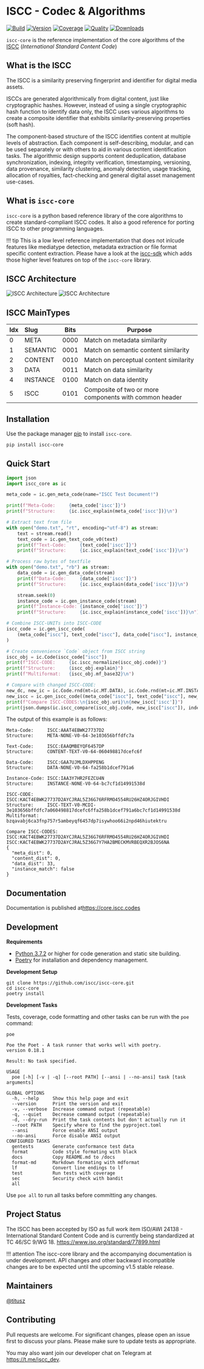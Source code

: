 # ISCC - Codec & Algorithms

[![Build](https://github.com/iscc/iscc-core/actions/workflows/tests.yml/badge.svg)](https://github.com/iscc/iscc-core/actions/workflows/tests.yml)
[![Version](https://img.shields.io/pypi/v/iscc-core.svg)](https://pypi.python.org/pypi/iscc-core/)
[![Coverage](https://codecov.io/gh/iscc/iscc-core/branch/main/graph/badge.svg?token=7BJ7HJU815)](https://codecov.io/gh/iscc/iscc-core)
[![Quality](https://app.codacy.com/project/badge/Grade/ad1cc48ac0c0413ea2373a938148f019)](https://www.codacy.com/gh/iscc/iscc-core/dashboard)
[![Downloads](https://pepy.tech/badge/iscc-core)](https://pepy.tech/project/iscc-core)

`iscc-core` is the reference implementation of the core algorithms of the [ISCC](https://iscc.codes)
(*International Standard Content Code*)

## What is the ISCC

The ISCC is a similarity preserving fingerprint and identifier for digital media assets.

ISCCs are generated algorithmically from digital content, just like cryptographic hashes. However,
instead of using a single cryptographic hash function to identify data only, the ISCC uses various
algorithms to create a composite identifier that exhibits similarity-preserving properties (soft
hash).

The component-based structure of the ISCC identifies content at multiple levels of abstraction. Each
component is self-describing, modular, and can be used separately or with others to aid in various
content identification tasks. The algorithmic design supports content deduplication, database
synchronization, indexing, integrity verification, timestamping, versioning, data provenance,
similarity clustering, anomaly detection, usage tracking, allocation of royalties, fact-checking and
general digital asset management use-cases.

## What is `iscc-core`

`iscc-core` is a python based reference library of the core algorithms to create standard-compliant
ISCC codes. It also a good reference for porting ISCC to other programming languages.

!!! tip
    This is a low level reference implementation that does not inlcude features like mediatype
    detection, metadata extraction or file format specific content extraction. Please have a look at
    the [iscc-sdk](https://github.com/iscc/iscc-sdk) which adds those higher level features on top
    of the `iscc-core` library.

## ISCC Architecture

![ISCC Architecture](https://raw.githubusercontent.com/iscc/iscc-core/master/docs/images/iscc-codec-light.png#only-light)
![ISCC Architecture](https://raw.githubusercontent.com/iscc/iscc-core/master/docs/images/iscc-codec-dark.png#only-dark)

## ISCC MainTypes

| Idx | Slug     | Bits | Purpose                                                |
| --- | :------- | ---- | ------------------------------------------------------ |
| 0   | META     | 0000 | Match on metadata similarity                           |
| 1   | SEMANTIC | 0001 | Match on semantic content similarity                   |
| 2   | CONTENT  | 0010 | Match on perceptual content similarity                 |
| 3   | DATA     | 0011 | Match on data similarity                               |
| 4   | INSTANCE | 0100 | Match on data identity                                 |
| 5   | ISCC     | 0101 | Composite of two or more components with common header |

## Installation

Use the package manager [pip](https://pip.pypa.io/en/stable/) to install `iscc-core`.

```bash
pip install iscc-core
```

## Quick Start

```python
import json
import iscc_core as ic

meta_code = ic.gen_meta_code(name="ISCC Test Document!")

print(f"Meta-Code:     {meta_code['iscc']}")
print(f"Structure:     {ic.iscc_explain(meta_code['iscc'])}\n")

# Extract text from file
with open("demo.txt", "rt", encoding="utf-8") as stream:
    text = stream.read()
    text_code = ic.gen_text_code_v0(text)
    print(f"Text-Code:     {text_code['iscc']}")
    print(f"Structure:     {ic.iscc_explain(text_code['iscc'])}\n")

# Process raw bytes of textfile
with open("demo.txt", "rb") as stream:
    data_code = ic.gen_data_code(stream)
    print(f"Data-Code:     {data_code['iscc']}")
    print(f"Structure:     {ic.iscc_explain(data_code['iscc'])}\n")

    stream.seek(0)
    instance_code = ic.gen_instance_code(stream)
    print(f"Instance-Code: {instance_code['iscc']}")
    print(f"Structure:     {ic.iscc_explain(instance_code['iscc'])}\n")

# Combine ISCC-UNITs into ISCC-CODE
iscc_code = ic.gen_iscc_code(
    (meta_code["iscc"], text_code["iscc"], data_code["iscc"], instance_code["iscc"])
)

# Create convenience `Code` object from ISCC string
iscc_obj = ic.Code(iscc_code["iscc"])
print(f"ISCC-CODE:     {ic.iscc_normalize(iscc_obj.code)}")
print(f"Structure:     {iscc_obj.explain}")
print(f"Multiformat:   {iscc_obj.mf_base32}\n")

# Compare with changed ISCC-CODE:
new_dc, new_ic = ic.Code.rnd(mt=ic.MT.DATA), ic.Code.rnd(mt=ic.MT.INSTANCE)
new_iscc = ic.gen_iscc_code((meta_code["iscc"], text_code["iscc"], new_dc.uri, new_ic.uri))
print(f"Compare ISCC-CODES:\n{iscc_obj.uri}\n{new_iscc['iscc']}")
print(json.dumps(ic.iscc_compare(iscc_obj.code, new_iscc["iscc"]), indent=2))
```

The output of this example is as follows:

```
Meta-Code:     ISCC:AAAT4EBWK27737D2
Structure:     META-NONE-V0-64-3e103656bffdfc7a

Text-Code:     ISCC:EAAQMBEYQF6457DP
Structure:     CONTENT-TEXT-V0-64-060498817dcefc6f

Data-Code:     ISCC:GAA7UJMLDXHPPENG
Structure:     DATA-NONE-V0-64-fa258b1dcef791a6

Instance-Code: ISCC:IAA3Y7HR2FEZCU4N
Structure:     INSTANCE-NONE-V0-64-bc7cf1d14991538d

ISCC-CODE:     ISCC:KACT4EBWK27737D2AYCJRAL5Z36G76RFRMO4554RU26HZ4ORJGIVHDI
Structure:     ISCC-TEXT-V0-MCDI-3e103656bffdfc7a060498817dcefc6ffa258b1dcef791a6bc7cf1d14991538d
Multiformat:   bzqavabj6ca3fnp757r5ambeyqf6457dp7isywhoo66i2npd46hiutektru

Compare ISCC-CODES:
ISCC:KACT4EBWK27737D2AYCJRAL5Z36G76RFRMO4554RU26HZ4ORJGIVHDI
ISCC:KACT4EBWK27737D2AYCJRAL5Z36G7Y7HA2BMECKMVRBEQXR2BJOS6NA
{
  "meta_dist": 0,
  "content_dist": 0,
  "data_dist": 33,
  "instance_match": false
}
```

## Documentation

Documentation is published at<https://core.iscc.codes>

## Development

**Requirements**

- [Python 3.7.2](https://www.python.org/) or higher for code generation and static site building.
- [Poetry](https://python-poetry.org/) for installation and dependency management.

**Development Setup**

```shell
git clone https://github.com/iscc/iscc-core.git
cd iscc-core
poetry install
```

**Development Tasks**

Tests, coverage, code formatting and other tasks can be run with the `poe` command:

```shell
poe

Poe the Poet - A task runner that works well with poetry.
version 0.18.1

Result: No task specified.

USAGE
  poe [-h] [-v | -q] [--root PATH] [--ansi | --no-ansi] task [task arguments]

GLOBAL OPTIONS
  -h, --help     Show this help page and exit
  --version      Print the version and exit
  -v, --verbose  Increase command output (repeatable)
  -q, --quiet    Decrease command output (repeatable)
  -d, --dry-run  Print the task contents but don't actually run it
  --root PATH    Specify where to find the pyproject.toml
  --ansi         Force enable ANSI output
  --no-ansi      Force disable ANSI output
CONFIGURED TASKS
  gentests       Generate conformance test data
  format         Code style formating with black
  docs           Copy README.md to /docs
  format-md      Markdown formating with mdformat
  lf             Convert line endings to lf
  test           Run tests with coverage
  sec            Security check with bandit
  all
```

Use `poe all` to run all tasks before committing any changes.

## Project Status

The ISCC has been accepted by ISO as full work item ISO/AWI 24138 - International Standard Content
Code and is currently being standardized at TC 46/SC 9/WG 18.
https://www.iso.org/standard/77899.html

!!! attention
    The iscc-core library and the accompanying documentation is under development. API changes and
    other backward incompatible changes are to be expected until the upcoming v1.5 stable release.

## Maintainers

[@titusz](https://github.com/titusz)

## Contributing

Pull requests are welcome. For significant changes, please open an issue first to discuss your
plans. Please make sure to update tests as appropriate.

You may also want join our developer chat on Telegram at <https://t.me/iscc_dev>.
